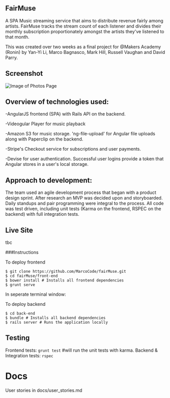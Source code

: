 ## FairMuse

A SPA Music streaming service that aims to distribute revenue fairly among artists. FairMuse tracks the stream count of each listener and divides their monthly subscription proportionately amongst the artists they've listened to that month.

This was created over two weeks as a final project for @Makers Academy (Ronin)
by Yan-Yi Li, Marco Bagnasco, Mark Hill, Russell Vaughan and David Parry.

## Screenshot

![Image of Photos Page](http://i.imgur.com/p1HajgA.png)

## Overview of technologies used:

-AngularJS frontend (SPA) with Rails API on the backend.

-Videogular Player for music playback

-Amazon S3 for music storage. 'ng-file-upload' for Angular file uploads along with Paperclip on the backend.

-Stripe's Checkout service for subscriptions and user payments.

-Devise for user authentication. Successful user logins provide a token that Angular stores in a user's local storage.

## Approach to development:

The team used an agile development process that began with a product design sprint. After research an MVP was decided upon and storyboarded. Daily standups and pair programming were integral to the process. All code was test driven, including unit tests (Karma on the frontend, RSPEC on the backend) with full integration tests.

## Live Site

tbc

###Instructions

To deploy frontend

```
$ git clone https://github.com/MarcoCode/fairMuse.git
$ cd fairMuse/front-end
$ bower install # Installs all frontend dependencies
$ grunt serve
```

In seperate terminal window:

To deploy backend

```
$ cd back-end
$ bundle # Installs all backend dependencies
$ rails server # Runs the application locally
```

## Testing

Frontend tests: ```grunt test``` #will run the unit tests with karma.
Backend & Integration tests: ```rspec```

# Docs

User stories in docs/user_stories.md
